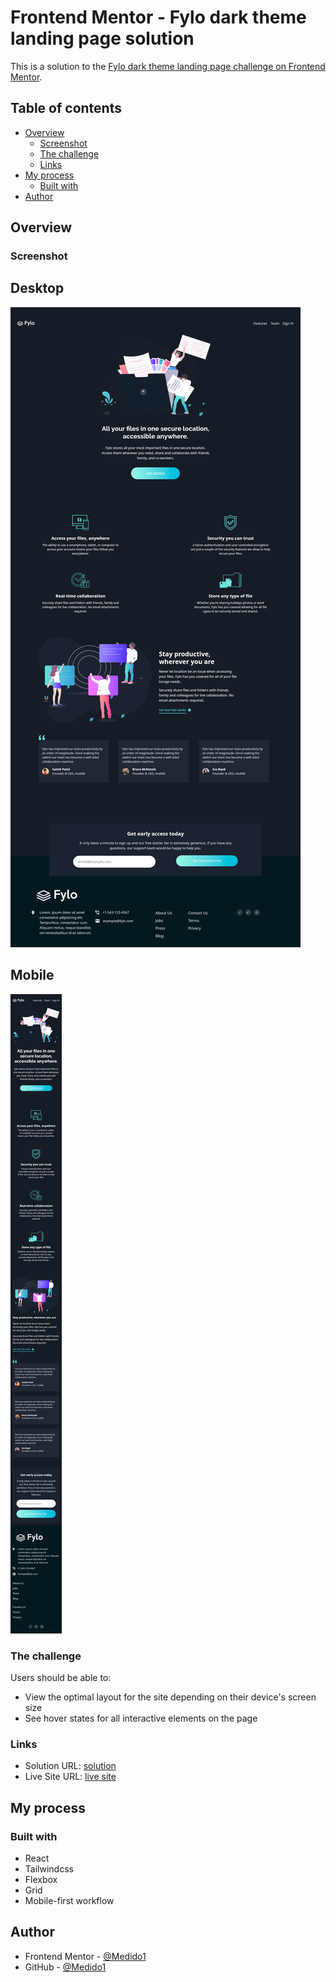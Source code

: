 # Frontend Mentor - Fylo dark theme landing page solution

This is a solution to the [Fylo dark theme landing page challenge on Frontend Mentor](https://www.frontendmentor.io/challenges/fylo-dark-theme-landing-page-5ca5f2d21e82137ec91a50fd).

## Table of contents

- [Overview](#overview)
  - [Screenshot](#screenshot)
  - [The challenge](#the-challenge)
  - [Links](#links)
- [My process](#my-process)
  - [Built with](#built-with)
- [Author](#author)

## Overview

### Screenshot

  ## Desktop 
  ![](./src/screenshots/desktopscreenshot.png)
  ## Mobile
  ![](./src/screenshots/mobileScreenShot.png)

### The challenge

Users should be able to:

  - View the optimal layout for the site depending on their device's screen size
  - See hover states for all interactive elements on the page

### Links

- Solution URL: [solution](https://github.com/Medido1/Fylo-landing-page-with-dark-theme-and-features-grid)
- Live Site URL: [live site](https://fylolandingpagewithdarkthemeandgrid.netlify.app/)

## My process

### Built with

- React
- Tailwindcss
- Flexbox
- Grid
- Mobile-first workflow

## Author

- Frontend Mentor - [@Medido1](https://www.frontendmentor.io/profile/Medido1)
- GitHub - [@Medido1](https://github.com/Medido1)